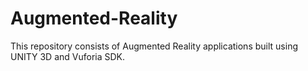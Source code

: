 # Augmented-Reality
 This repository consists of Augmented Reality applications built using UNITY 3D and Vuforia SDK. 
